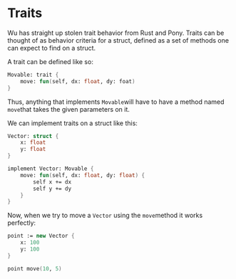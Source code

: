 # Traits

Wu has straight up stolen trait behavior from Rust and Pony. Traits can be thought of as behavior criteria for a struct, defined as a set of methods one can expect to find on a struct.

A trait can be defined like so:

```fsharp
Movable: trait {
    move: fun(self, dx: float, dy: foat)
}
```

Thus, anything that implements `Movable`will have to have a method named `move`that takes the given parameters on it.

We can implement traits on a struct like this:

```fsharp
Vector: struct {
    x: float
    y: float
}

implement Vector: Movable {
    move: fun(self, dx: float, dy: float) {
        self x += dx
        self y += dy   
    }
}
```

Now, when we try to move a `Vector` using the `move`method it works perfectly:

```fsharp
point := new Vector {
    x: 100
    y: 100
}

point move(10, 5)
```



